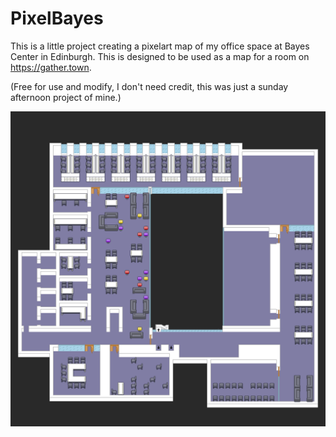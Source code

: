 # PixelBayes

This is a little project creating a pixelart map of my office space at Bayes Center in Edinburgh. This is designed to be used as a map for a room on https://gather.town.

(Free for use and modify, I don't need credit, this was just a sunday afternoon project of mine.)

![Pixelart preview](Bayes_flat.png?raw=true "Bayes Center Math floor")
